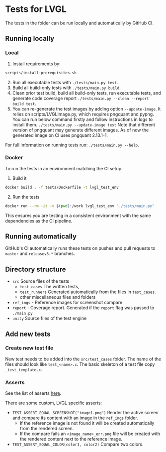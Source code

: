 # Tests for LVGL

The tests in the folder can be run locally and automatically by GitHub CI.

## Running locally

### Local

1. Install requirements by:

```sh
scripts/install-prerequisites.sh
```

2. Run all executable tests with `./tests/main.py test`.
3. Build all build-only tests with `./tests/main.py build`.
4. Clean prior test build, build all build-only tests,
   run executable tests, and generate code coverage
   report `./tests/main.py --clean --report build test`.
5. You can re-generate the test images by adding option `--update-image`.
   It relies on scripts/LVGLImage.py, which requires pngquant and pypng.
   You can run below command firstly and follow instructions in logs to install them.
   `./tests/main.py --update-image test`
   Note that different version of pngquant may generate different images.
   As of now the generated image on CI uses pngquant 2.13.1-1.

For full information on running tests run: `./tests/main.py --help`.

### Docker

To run the tests in an environment matching the CI setup:

1. Build it

```bash
docker build . -f tests/Dockerfile -t lvgl_test_env
```

2. Run the tests

```bash
docker run --rm -it -v $(pwd):/work lvgl_test_env "./tests/main.py"
```

This ensures you are testing in a consistent environment with the same dependencies as the CI pipeline.

## Running automatically

GitHub's CI automatically runs these tests on pushes and pull requests to `master` and `releasev8.*` branches.

## Directory structure
- `src` Source files of the tests
    - `test_cases` The written tests,
    - `test_runners` Generated automatically from the files in `test_cases`.
    - other miscellaneous files and folders
- `ref_imgs` - Reference images for screenshot compare
- `report` - Coverage report. Generated if the `report` flag was passed to `./main.py`
- `unity` Source files of the test engine

## Add new tests

### Create new test file
New test needs to be added into the `src/test_cases` folder. The name of the files should look like `test_<name>.c`. The basic skeleton of a test file copy `_test_template.c`.

### Asserts
See the list of asserts [here](https://github.com/ThrowTheSwitch/Unity/blob/master/docs/UnityAssertionsReference.md).

There are some custom, LVGL specific asserts:
- `TEST_ASSERT_EQUAL_SCREENSHOT("image1.png")` Render the active screen and compare its content with an image in the `ref_imgs` folder.
   - If the reference image is not found it will be created automatically from the rendered screen.
   - If the compare fails an `<image_name>_err.png` file will be created with the rendered content next to the reference image.
- `TEST_ASSERT_EQUAL_COLOR(color1, color2)` Compare two colors.

